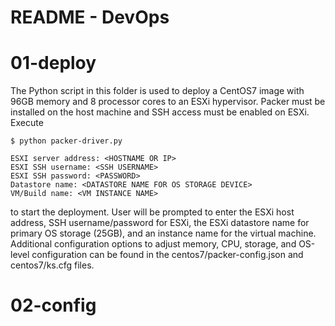 # README - DevOps

# 01-deploy

The Python script in this folder is used to deploy a CentOS7 image with 96GB memory and 8 processor cores to an ESXi hypervisor. Packer must be installed on the host machine and SSH access must be enabled on ESXi. Execute 

```
$ python packer-driver.py

ESXI server address: <HOSTNAME OR IP>
ESXI SSH username: <SSH USERNAME>
ESXI SSH password: <PASSWORD>
Datastore name: <DATASTORE NAME FOR OS STORAGE DEVICE>
VM/Build name: <VM INSTANCE NAME>
```

to start the deployment. User will be prompted to enter the ESXi host address, SSH username/password for ESXi, the ESXi datastore name for primary OS storage (25GB), and an instance name for the virtual machine. Additional configuration options to adjust memory, CPU, storage, and OS-level configuration can be found in the centos7/packer-config.json and centos7/ks.cfg files.

# 02-config

